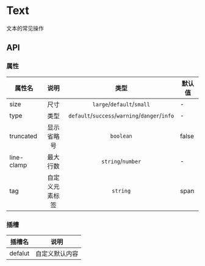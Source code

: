 # Text

文本的常见操作

<!--@include: ./basic/index.md-->

<!--@include: ./size/index.md-->

<!--@include: ./truncated/index.md-->

<!--@include: ./tag/index.md-->

<!--@include: ./mixin/index.md-->

<script lang="ts" setup>
import { ref } from 'vue'

const textType = ref([
	{ type: '', text: '默认文本' },
	{ type: 'primary', text: '主要文本' },
	{ type: 'success', text: '成功文本' },
	{ type: 'warning', text: '警告文本' },
	{ type: 'danger', text: '危险文本' },
	{ type: 'info', text: '信息文本' },
])

</script>

## API

### 属性

| 属性名     |      说明      |                     类型                      | 默认值 |
| ---------- | :------------: | :-------------------------------------------: | ------ |
| size       |      尺寸      |           `large`/`default`/`small`           | -      |
| type       |      类型      | `default`/`success`/`warning`/`danger`/`info` | -      |
| truncated  |   显示省略号   |                   `boolean`                   | false  |
| line-clamp |    最大行数    |               `string`/`number`               | -      |
| tag        | 自定义元素标签 |                   `string`                    | span   |

### 插槽

| 插槽名  |      说明      |
| ------- | :------------: |
| defalut | 自定义默认内容 |
